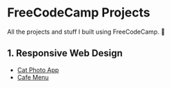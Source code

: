 # FreeCodeCamp Projects
All the projects and stuff I built using FreeCodeCamp. 🤖

## 1. Responsive Web Design
* [Cat Photo App](https://github.com/jonathancazares/free-code-camp/tree/main/Responsive%20Web%20Design/Cat%20Photo%20App)
* [Cafe Menu](https://github.com/jonathancazares/free-code-camp/tree/main/Responsive%20Web%20Design/Cafe%20Menu)
